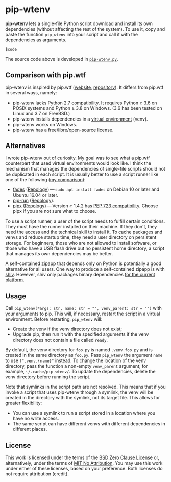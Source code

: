 # pip-wtenv

**pip-wtenv** lets a single-file Python script download and install its own dependencies
(without affecting the rest of the system).
To use it,
copy and paste the function `pip_wtenv` into your script and call it with the dependencies as arguments.

```python
$code
```

The source code above is developed in [`pip-wtenv.py`](pip-wtenv.py).

## Comparison with pip.wtf

pip-wtenv is inspired by pip.wtf
([website](https://pip.wtf),
[repository](https://github.com/sabslikesobs/pip.wtf)).
It differs from pip.wtf in several ways,
namely:

- pip-wtenv lacks Python 2.7 compatibility.
  It requires Python &ge; 3.6 on POSIX systems
  and Python &ge; 3.8 on Windows.
  (3.6 has been tested on Linux and 3.7 on FreeBSD.)
- pip-wtenv installs dependencies in a
  [virtual environment](https://docs.python.org/3/library/venv.html) (venv).
- pip-wtenv works on Windows.
- pip-wtenv has a free/libre/open-source license.

## Alternatives

I wrote pip-wtenv out of curiosity.
My goal was to see what a pip.wtf counterpart that used virtual environments
would look like.
I think
the mechanism that manages the dependencies of single-file scripts should not
be duplicated in each script.
It is usually better to use a script runner
like one of the following
([my comparison](https://dbohdan.com/scripts-with-dependencies#python)):

- [fades](https://github.com/PyAr/fades)
  ([Repology](https://repology.org/project/fades/versions))&thinsp;&mdash;&thinsp;`sudo apt install fades` on Debian 10 or later and Ubuntu 16.04 or later.
- [pip-run](https://github.com/jaraco/pip-run)
  ([Repology](https://repology.org/project/python:pip-run/versions)).
- [pipx](https://github.com/pypa/pipx)
  ([Repology](https://repology.org/project/pipx/versions))&thinsp;&mdash;&thinsp;Version
  &ge; 1.4.2 has
  [PEP 723 compatibility](https://github.com/pypa/pipx/issues/1187).
  Choose pipx
  if you are not sure what to choose.

To use a script runner,
a user of the script needs to fulfill certain conditions.
They must have the runner installed on their machine.
If they don't,
they need the access and the technical skill to install it.
To cache packages and venvs and reduce startup time,
they need a user directory on persistent storage.
For beginners,
those who are not allowed to install software,
or those who have a USB flash drive but no persistent home directory,
a script that manages its own dependencies may be better.

A self-contained
[zipapp](https://docs.python.org/3/library/zipapp.html)
that depends only on Python
is potentially a good alternative for all users.
One way to produce a self-contained zipapp is with
[shiv](https://github.com/linkedin/shiv).
However,
shiv only packages binary dependencies
[for the current platform](https://github.com/linkedin/shiv/issues/26).

## Usage

Call `pip_wtenv(*args: str, name: str = "", venv_parent: str = "")` with your arguments to pip.
This will,
if necessary,
restart the script in a virtual environment.
Before restarting,
`pip_wtenv` will:

- Create the venv
  if the venv directory does not exist;
- Upgrade pip,
  then run it with the specified arguments
  if the venv directory does not contain a file called `ready`.

By default,
the venv directory for `foo.py` is named `.venv.foo.py`
and is created in the same directory as `foo.py`.
Pass `pip_wtenv` the argument `name` to use `f".venv.{name}"` instead.
To change the location of the venv directory,
pass the function a non-empty `venv_parent` argument;
for example,
`~/.cache/pip-wtenv/`.
To update the dependencies,
delete the venv directory before running the script.

Note that symlinks in the script path are not resolved.
This means that
if you invoke a script that uses pip-wtenv through a symlink,
the venv will be created in the directory with the symlink,
not its target file.
This allows for greater flexibility:

- You can use a symlink
  to run a script stored in a location
  where you have no write access.
- The same script can have different venvs
  with different dependencies
  in different places.

## License

This work is licensed under the terms of the
[BSD Zero Clause License](LICENSE.0BSD)
or,
alternatively,
under the terms of
[MIT No Attribution](LICENSE.MIT-0).
You may use this work under either of these licenses,
based on your preference.
Both licenses do not require attribution (credit).
